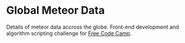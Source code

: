 # Global Meteor Data

Details of meteor data accross the globe. Front-end development and algorithm scripting challenge for [Free Code Camp](https://www.freecodecamp.org/).
